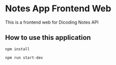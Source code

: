 # Notes App Frontend Web

This is a frontend web for Dicoding Notes API

## How to use this application

```shell
npm install
```
```shell
npm run start-dev
```
